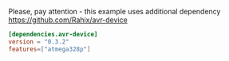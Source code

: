

Please, pay attention - this example uses additional dependency https://github.com/Rahix/avr-device

```toml
[dependencies.avr-device]
version = "0.3.2"
features=["atmega328p"]
```
